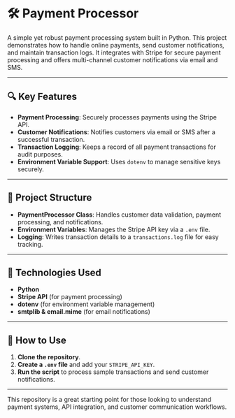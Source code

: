 # 🛠️ Payment Processor

A simple yet robust payment processing system built in Python. This project demonstrates how to handle online payments, send customer notifications, and maintain transaction logs. It integrates with Stripe for secure payment processing and offers multi-channel customer notifications via email and SMS.

---

## 🔍 Key Features

- **Payment Processing**: Securely processes payments using the Stripe API.
- **Customer Notifications**: Notifies customers via email or SMS after a successful transaction.
- **Transaction Logging**: Keeps a record of all payment transactions for audit purposes.
- **Environment Variable Support**: Uses `dotenv` to manage sensitive keys securely.

---

## 📂 Project Structure

- **PaymentProcessor Class**: Handles customer data validation, payment processing, and notifications.
- **Environment Variables**: Manages the Stripe API key via a `.env` file.
- **Logging**: Writes transaction details to a `transactions.log` file for easy tracking.

---

## 🚀 Technologies Used

- **Python**
- **Stripe API** (for payment processing)
- **dotenv** (for environment variable management)
- **smtplib & email.mime** (for email notifications)

---

## 📘 How to Use

1. **Clone the repository**.
2. **Create a `.env` file** and add your `STRIPE_API_KEY`.
3. **Run the script** to process sample transactions and send customer notifications.

---

This repository is a great starting point for those looking to understand payment systems, API integration, and customer communication workflows.
